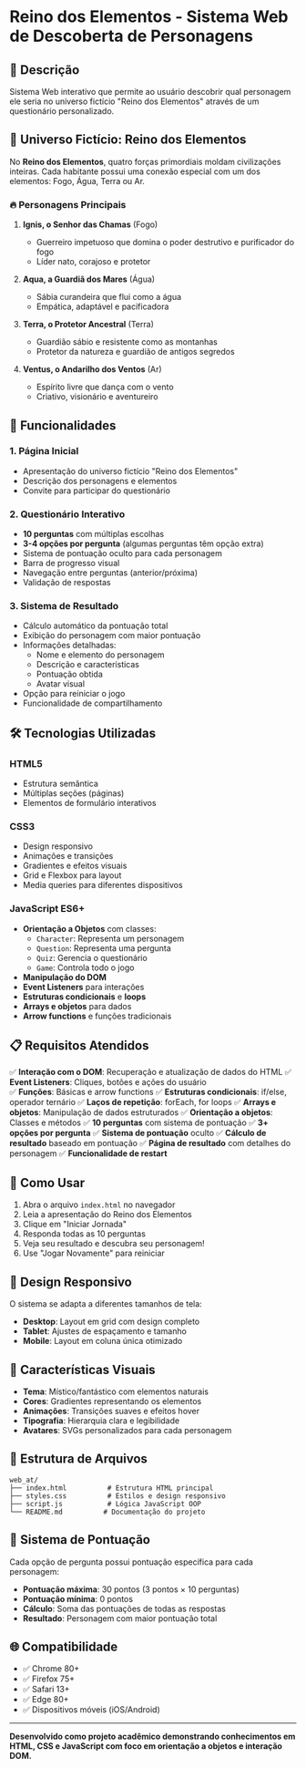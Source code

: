 # Reino dos Elementos - Sistema Web de Descoberta de Personagens

## 📝 Descrição

Sistema Web interativo que permite ao usuário descobrir qual personagem ele seria no universo fictício "Reino dos Elementos" através de um questionário personalizado.

## 🌟 Universo Fictício: Reino dos Elementos

No **Reino dos Elementos**, quatro forças primordiais moldam civilizações inteiras. Cada habitante possui uma conexão especial com um dos elementos: Fogo, Água, Terra ou Ar.

### 🔥 Personagens Principais

1. **Ignis, o Senhor das Chamas** (Fogo)
   - Guerreiro impetuoso que domina o poder destrutivo e purificador do fogo
   - Líder nato, corajoso e protetor

2. **Aqua, a Guardiã dos Mares** (Água) 
   - Sábia curandeira que flui como a água
   - Empática, adaptável e pacificadora

3. **Terra, o Protetor Ancestral** (Terra)
   - Guardião sábio e resistente como as montanhas
   - Protetor da natureza e guardião de antigos segredos

4. **Ventus, o Andarilho dos Ventos** (Ar)
   - Espírito livre que dança com o vento
   - Criativo, visionário e aventureiro

## 🚀 Funcionalidades

### 1. Página Inicial
- Apresentação do universo fictício "Reino dos Elementos"
- Descrição dos personagens e elementos
- Convite para participar do questionário

### 2. Questionário Interativo
- **10 perguntas** com múltiplas escolhas
- **3-4 opções por pergunta** (algumas perguntas têm opção extra)
- Sistema de pontuação oculto para cada personagem
- Barra de progresso visual
- Navegação entre perguntas (anterior/próxima)
- Validação de respostas

### 3. Sistema de Resultado
- Cálculo automático da pontuação total
- Exibição do personagem com maior pontuação
- Informações detalhadas:
  - Nome e elemento do personagem
  - Descrição e características
  - Pontuação obtida
  - Avatar visual
- Opção para reiniciar o jogo
- Funcionalidade de compartilhamento

## 🛠️ Tecnologias Utilizadas

### HTML5
- Estrutura semântica
- Múltiplas seções (páginas)
- Elementos de formulário interativos

### CSS3
- Design responsivo
- Animações e transições
- Gradientes e efeitos visuais
- Grid e Flexbox para layout
- Media queries para diferentes dispositivos

### JavaScript ES6+
- **Orientação a Objetos** com classes:
  - `Character`: Representa um personagem
  - `Question`: Representa uma pergunta
  - `Quiz`: Gerencia o questionário
  - `Game`: Controla todo o jogo
- **Manipulação do DOM**
- **Event Listeners** para interações
- **Estruturas condicionais** e **loops**
- **Arrays e objetos** para dados
- **Arrow functions** e funções tradicionais

## 📋 Requisitos Atendidos

✅ **Interação com o DOM**: Recuperação e atualização de dados do HTML
✅ **Event Listeners**: Cliques, botões e ações do usuário  
✅ **Funções**: Básicas e arrow functions
✅ **Estruturas condicionais**: if/else, operador ternário
✅ **Laços de repetição**: forEach, for loops
✅ **Arrays e objetos**: Manipulação de dados estruturados
✅ **Orientação a objetos**: Classes e métodos
✅ **10 perguntas** com sistema de pontuação
✅ **3+ opções por pergunta**
✅ **Sistema de pontuação** oculto
✅ **Cálculo de resultado** baseado em pontuação
✅ **Página de resultado** com detalhes do personagem
✅ **Funcionalidade de restart**

## 🎯 Como Usar

1. Abra o arquivo `index.html` no navegador
2. Leia a apresentação do Reino dos Elementos
3. Clique em "Iniciar Jornada" 
4. Responda todas as 10 perguntas
5. Veja seu resultado e descubra seu personagem!
6. Use "Jogar Novamente" para reiniciar

## 📱 Design Responsivo

O sistema se adapta a diferentes tamanhos de tela:
- **Desktop**: Layout em grid com design completo
- **Tablet**: Ajustes de espaçamento e tamanho
- **Mobile**: Layout em coluna única otimizado

## 🎨 Características Visuais

- **Tema**: Místico/fantástico com elementos naturais
- **Cores**: Gradientes representando os elementos
- **Animações**: Transições suaves e efeitos hover
- **Tipografia**: Hierarquia clara e legibilidade
- **Avatares**: SVGs personalizados para cada personagem

## 📂 Estrutura de Arquivos

```
web_at/
├── index.html          # Estrutura HTML principal
├── styles.css          # Estilos e design responsivo  
├── script.js           # Lógica JavaScript OOP
└── README.md          # Documentação do projeto
```

## 🧪 Sistema de Pontuação

Cada opção de pergunta possui pontuação específica para cada personagem:
- **Pontuação máxima**: 30 pontos (3 pontos × 10 perguntas)
- **Pontuação mínima**: 0 pontos
- **Cálculo**: Soma das pontuações de todas as respostas
- **Resultado**: Personagem com maior pontuação total

## 🌐 Compatibilidade

- ✅ Chrome 80+
- ✅ Firefox 75+  
- ✅ Safari 13+
- ✅ Edge 80+
- ✅ Dispositivos móveis (iOS/Android)

---

**Desenvolvido como projeto acadêmico demonstrando conhecimentos em HTML, CSS e JavaScript com foco em orientação a objetos e interação DOM.**
